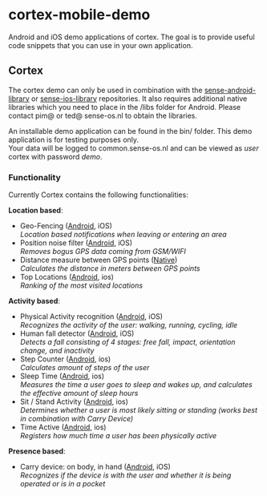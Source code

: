cortex-mobile-demo
==================

Android and iOS demo applications of cortex. The goal is to provide useful code snippets that you can use in your own application.

## Cortex
 
The cortex demo can only be used in combination with the [sense-android-library](https://github.com/senseobservationsystems/sense-android-library) or [sense-ios-library](https://github.com/senseobservationsystems/sense-ios-library) repositories.
It also requires additional native libraries which you need to place in the /libs folder for Android.
Please contact pim@ or ted@ sense-os.nl to obtain the libraries.

An installable demo application can be found in the bin/ folder. This demo application is for testing purposes only.  
Your data will be logged to common.sense-os.nl and can be viewed as _user_ cortex with password _demo_.

### Functionality

Currently Cortex contains the following functionalities:  

__Location based__:

* Geo-Fencing ([Android](http://senseobservationsystems.github.io/aim/android/html/classnl_1_1sense__os_1_1cortex_1_1_geo_fence_sensor.html), iOS)  
_Location based notifications when leaving or entering an area_
* Position noise filter ([Android](http://senseobservationsystems.github.io/aim/android/html/classnl_1_1sense__os_1_1cortex_1_1_filtered_position_sensor.html), iOS)  
_Removes bogus GPS data coming from GSM/WIFI_
* Distance measure between GPS points ([Native](http://senseobservationsystems.github.io/aim/native/html/class_position_distance_measure.html))  
_Calculates the distance in meters between GPS points_
* Top Locations ([Android](http://senseobservationsystems.github.io/aim/android/html/classnl_1_1sense__os_1_1cortex_1_1_top_locations_sensor.html), ios)  
_Ranking of the most visited locations_

__Activity based__:

* Physical Activity recognition ([Android](http://senseobservationsystems.github.io/aim/android/html/classnl_1_1sense__os_1_1cortex_1_1_physical_activity_sensor.html), iOS)  
_Recognizes the activity of the user: walking, running, cycling, idle_
* Human fall detector ([Android](http://senseobservationsystems.github.io/aim/android/html/classnl_1_1sense__os_1_1cortex_1_1_fall_sensor.html), iOS)  
_Detects a fall consisting of 4 stages: free fall, impact, orientation change, and inactivity_
* Step Counter ([Android](http://senseobservationsystems.github.io/aim/android/html/classnl_1_1sense__os_1_1cortex_1_1_step_count_sensor.html), ios)  
_Calculates amount of steps of the user_  
* Sleep Time ([Android](http://senseobservationsystems.github.io/aim/android/html/classnl_1_1sense__os_1_1cortex_1_1_sleep_time_sensor.html), ios)  
_Measures the time a user goes to sleep and wakes up, and calculates the effective amount of sleep hours_  
* Sit / Stand Activity ([Android](http://senseobservationsystems.github.io/aim/android/html/classnl_1_1sense__os_1_1cortex_1_1_sit_stand_sensor.html), ios)  
_Determines whether a user is most likely sitting or standing (works best in combination with Carry Device)_  
* Time Active ([Android](http://senseobservationsystems.github.io/aim/android/html/classnl_1_1sense__os_1_1cortex_1_1_time_active_sensor.html), ios)  
_Registers how much time a user has been physically active_  

__Presence based__:

* Carry device: on body, in hand ([Android](http://senseobservationsystems.github.io/aim/android/html/classnl_1_1sense__os_1_1cortex_1_1_carry_device_sensor.html), iOS)  
_Recognizes if the device is with the user and whether it is being operated or is in a pocket_

